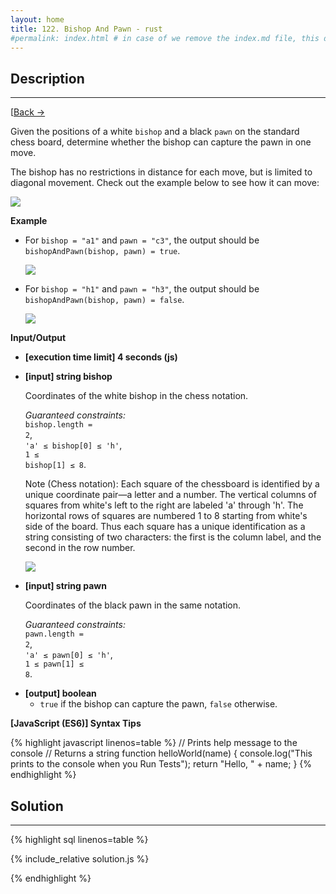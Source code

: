 ```yaml
---
layout: home
title: 122. Bishop And Pawn - rust
#permalink: index.html # in case of we remove the index.md file, this doc will be the index page
---
```


<div class="row">
<div class="columnStmt" markdown="1">

## Description

---

[[Back -> ](../README.md)

Given the positions of a white <code>bishop</code> and a black <code>pawn</code> on the standard chess board, determine whether the bishop can capture the pawn in one move.

The bishop has no restrictions in distance for each move, but is limited to diagonal movement. Check out the example below to see how it can move:

![](./images/example.jpg)

**Example**

- For <code>bishop = "a1"</code> and <code>pawn = "c3"</code>, the output should be
  <code>bishopAndPawn(bishop, pawn) = true</code>.

  ![](./images/ex1.jpg)

- For <code>bishop = "h1"</code> and <code>pawn = "h3"</code>, the output should be
  <code>bishopAndPawn(bishop, pawn) = false</code>.

  ![](./images/ex2.jpg)

**Input/Output**

- **[execution time limit] 4 seconds (js)**

- **[input] string bishop**

  Coordinates of the white bishop in the chess notation.<br>

  _Guaranteed constraints:_<br>
  <code>bishop.length = 2</code>,<br>
  <code>'a' ≤ bishop[0] ≤ 'h'</code>,<br>
  <code>1 ≤ bishop[1] ≤ 8</code>.

  Note (Chess notation): Each square of the chessboard is identified by a unique coordinate pair—a letter and a number. The vertical columns of squares from white's left to the right are labeled 'a' through 'h'. The horizontal rows of squares are numbered 1 to 8 starting from white's side of the board. Thus each square has a unique identification as a string consisting of two characters: the first is the column label, and the second in the row number.

  ![](./images/note.png)

- **[input] string pawn**

  Coordinates of the black pawn in the same notation.<br>

  _Guaranteed constraints:_<br>
  <code>pawn.length = 2</code>,<br>
  <code>'a' ≤ pawn[0] ≤ 'h'</code>,<br>
  <code>1 ≤ pawn[1] ≤ 8</code>.

* **[output] boolean**
  - <code>true</code> if the bishop can capture the pawn, <code>false</code> otherwise.

**[JavaScript (ES6)] Syntax Tips**

{% highlight javascript linenos=table %}
// Prints help message to the console
// Returns a string
function helloWorld(name) {
console.log("This prints to the console when you Run Tests");
return "Hello, " + name;
}
{% endhighlight %}

</div>
<div class="columnSol" markdown="1">

## Solution

---

{% highlight sql linenos=table %}

{% include_relative solution.js %}

{% endhighlight %}

</div>
</div>
